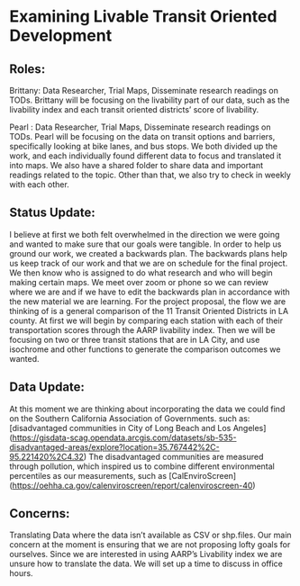 # Examining Livable Transit Oriented Development

## Roles:
Brittany: Data Researcher, Trial Maps,  Disseminate research readings on TODs. Brittany will be focusing on the livability part of our data, such as the livability index and each transit oriented districts’ score of livability. 

Pearl : Data Researcher, Trial Maps, Disseminate research readings on TODs. Pearl will be focusing on the data on transit options and barriers, specifically looking at bike lanes, and bus stops.
We both divided up the work, and each individually found different data to focus and translated it into maps. We also have a shared folder to share data and important readings related to the topic. Other than that, we also try to check in weekly with each other. 

## Status Update: 
I believe at first we both felt overwhelmed in the direction we were going and wanted to make sure that our goals were tangible. In order to help us ground our work, we created a backwards plan. The backwards plans help us keep track of our work and that we are on schedule for the final project. We then know who is assigned to do what research and who will begin making certain maps. We meet over zoom or phone so we can review where we are and if we have to edit the backwards plan in accordance with the new material we are learning. 
For the project proposal, the flow we are thinking of is a general comparison of the 11 Transit Oriented Districts in LA county. At first we will begin by comparing each station with each of their transportation scores through the AARP livability index. Then we will be focusing on two or three transit stations that are in LA City, and use isochrome and other functions to generate the comparison outcomes we wanted. 

## Data Update:
At this moment we are thinking about incorporating the data we could find on the Southern California Association of Governments. such as: [disadvantaged communities in City of Long Beach and Los Angeles] (https://gisdata-scag.opendata.arcgis.com/datasets/sb-535-disadvantaged-areas/explore?location=35.767442%2C-95.221420%2C4.32) The disadvantaged communities are measured through pollution, which inspired us to combine different environmental percentiles as our measurements, such as [CalEnviroScreen] (https://oehha.ca.gov/calenviroscreen/report/calenviroscreen-40) 

## Concerns: 
Translating Data where the data isn’t available as CSV or shp.files. Our main concern at the moment is ensuring that we are not proposing lofty goals for ourselves. Since we are interested in using AARP’s Livability index we are unsure how to translate the data. We will set up a time to discuss in office hours.
